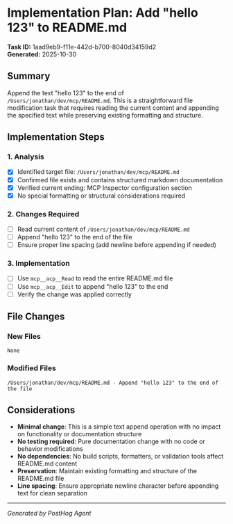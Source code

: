 # Implementation Plan: Add "hello 123" to README.md

**Task ID:** 1aad9eb9-f11e-442d-b700-8040d34159d2  
**Generated:** 2025-10-30

## Summary

Append the text "hello 123" to the end of `/Users/jonathan/dev/mcp/README.md`. This is a straightforward file modification task that requires reading the current content and appending the specified text while preserving existing formatting and structure.

## Implementation Steps

### 1. Analysis
- [x] Identified target file: `/Users/jonathan/dev/mcp/README.md`
- [x] Confirmed file exists and contains structured markdown documentation
- [x] Verified current ending: MCP Inspector configuration section
- [x] No special formatting or structural considerations required

### 2. Changes Required
- [ ] Read current content of `/Users/jonathan/dev/mcp/README.md`
- [ ] Append "hello 123" to the end of the file
- [ ] Ensure proper line spacing (add newline before appending if needed)

### 3. Implementation
- [ ] Use `mcp__acp__Read` to read the entire README.md file
- [ ] Use `mcp__acp__Edit` to append "hello 123" to the end
- [ ] Verify the change was applied correctly

## File Changes

### New Files
```
None
```

### Modified Files
```
/Users/jonathan/dev/mcp/README.md - Append "hello 123" to the end of the file
```

## Considerations

- **Minimal change**: This is a simple text append operation with no impact on functionality or documentation structure
- **No testing required**: Pure documentation change with no code or behavior modifications
- **No dependencies**: No build scripts, formatters, or validation tools affect README.md content
- **Preservation**: Maintain existing formatting and structure of the README.md file
- **Line spacing**: Ensure appropriate newline character before appending text for clean separation

---

*Generated by PostHog Agent*